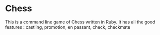 # Chess

This is a command line game of Chess written in Ruby.
It has all the good features : castling, promotion, en passant, check, checkmate
